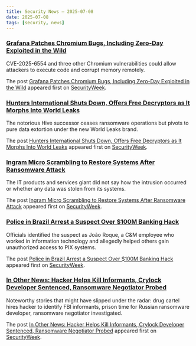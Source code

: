 ```yaml
---
title: Security News – 2025-07-08
date: 2025-07-08
tags: [security, news]
---
```


### [Grafana Patches Chromium Bugs, Including Zero-Day Exploited in the Wild](https://www.securityweek.com/grafana-patches-chromium-bugs-including-zero-day-exploited-in-the-wild/)

<p>CVE-2025-6554 and three other Chromium vulnerabilities could allow attackers to execute code and corrupt memory remotely.</p>
<p>The post <a href="https://www.securityweek.com/grafana-patches-chromium-bugs-including-zero-day-exploited-in-the-wild/">Grafana Patches Chromium Bugs, Including Zero-Day Exploited in the Wild</a> appeared first on <a href="https://www.securityweek.com">SecurityWeek</a>.</p>

### [Hunters International Shuts Down, Offers Free Decryptors as It Morphs Into World Leaks](https://www.securityweek.com/hunters-international-shuts-down-offers-free-decryptors-as-it-morphs-into-world-leaks/)

<p>The notorious Hive successor ceases ransomware operations but pivots to pure data extortion under the new World Leaks brand.</p>
<p>The post <a href="https://www.securityweek.com/hunters-international-shuts-down-offers-free-decryptors-as-it-morphs-into-world-leaks/">Hunters International Shuts Down, Offers Free Decryptors as It Morphs Into World Leaks</a> appeared first on <a href="https://www.securityweek.com">SecurityWeek</a>.</p>

### [Ingram Micro Scrambling to Restore Systems After Ransomware Attack](https://www.securityweek.com/ingram-micro-scrambling-to-restore-systems-after-ransomware-attack/)

<p>The IT products and services giant did not say how the intrusion occurred or whether any data was stolen from its systems.</p>
<p>The post <a href="https://www.securityweek.com/ingram-micro-scrambling-to-restore-systems-after-ransomware-attack/">Ingram Micro Scrambling to Restore Systems After Ransomware Attack</a> appeared first on <a href="https://www.securityweek.com">SecurityWeek</a>.</p>

### [Police in Brazil Arrest a Suspect Over $100M Banking Hack](https://www.securityweek.com/police-in-brazil-arrest-a-suspect-over-100m-banking-hack/)

<p>Officials identified the suspect as João Roque, a C&#038;M employee who worked in information technology and allegedly helped others gain unauthorized access to PIX systems.</p>
<p>The post <a href="https://www.securityweek.com/police-in-brazil-arrest-a-suspect-over-100m-banking-hack/">Police in Brazil Arrest a Suspect Over $100M Banking Hack</a> appeared first on <a href="https://www.securityweek.com">SecurityWeek</a>.</p>

### [In Other News: Hacker Helps Kill Informants, Crylock Developer Sentenced, Ransomware Negotiator Probed](https://www.securityweek.com/in-other-news-hacker-helps-kill-informants-crylock-developer-sentenced-ransomware-negotiator-probed/)

<p>Noteworthy stories that might have slipped under the radar: drug cartel hires hacker to identify FBI informants, prison time for Russian ransomware developer, ransomware negotiator investigated. </p>
<p>The post <a href="https://www.securityweek.com/in-other-news-hacker-helps-kill-informants-crylock-developer-sentenced-ransomware-negotiator-probed/">In Other News: Hacker Helps Kill Informants, Crylock Developer Sentenced, Ransomware Negotiator Probed</a> appeared first on <a href="https://www.securityweek.com">SecurityWeek</a>.</p>

